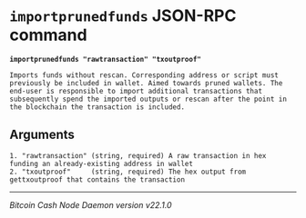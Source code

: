 `importprunedfunds` JSON-RPC command
====================================

**`importprunedfunds "rawtransaction" "txoutproof"`**

```
Imports funds without rescan. Corresponding address or script must previously be included in wallet. Aimed towards pruned wallets. The end-user is responsible to import additional transactions that subsequently spend the imported outputs or rescan after the point in the blockchain the transaction is included.
```

Arguments
---------

```
1. "rawtransaction" (string, required) A raw transaction in hex funding an already-existing address in wallet
2. "txoutproof"     (string, required) The hex output from gettxoutproof that contains the transaction
```

***

*Bitcoin Cash Node Daemon version v22.1.0*
